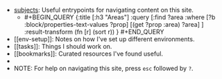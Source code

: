 - [subjects]([[subject]]): Useful entrypoints for navigating content on this site.
	- #+BEGIN_QUERY
	  {:title [:h3 "Areas"]
	   :query [:find ?area
	    :where
	     [?b :block/properties-text-values ?prop]
	     [(get ?prop :area) ?area]
	   ]
	   :result-transform (fn [r] (sort r))
	  }
	  #+END_QUERY
- [[env-setup]]: Notes on how I've set up different environments.
- [[tasks]]: Things I should work on.
- [[bookmarks]]: Curated resources I've found useful.
-
- NOTE: For help on navigating this site, press `esc` followed by `?`.
